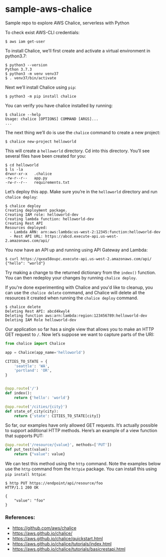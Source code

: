 # sample-aws-chalice
Sample repo to explore AWS Chalice, serverless with Python



To check exist AWS-CLI credentials:

```
$ aws iam get-user
```



To install Chalice, we’ll first create and activate a virtual environment in python3.7:

```
$ python3 --version
Python 3.7.3
$ python3 -m venv venv37
$ . venv37/bin/activate
```

Next we’ll install Chalice using `pip`:

```
$ python3 -m pip install chalice
```

You can verify you have chalice installed by running:

```
$ chalice --help
Usage: chalice [OPTIONS] COMMAND [ARGS]...
...
```

The next thing we’ll do is use the `chalice` command to create a new project:

```
$ chalice new-project helloworld
```

This will create a `helloworld` directory. Cd into this directory. You’ll see several files have been created for you:

```
$ cd helloworld
$ ls -la
drwxr-xr-x   .chalice
-rw-r--r--   app.py
-rw-r--r--   requirements.txt
```

Let’s deploy this app. Make sure you’re in the `helloworld` directory and run `chalice deploy`:

```
$ chalice deploy
Creating deployment package.
Creating IAM role: helloworld-dev
Creating lambda function: helloworld-dev
Creating Rest API
Resources deployed:
  - Lambda ARN: arn:aws:lambda:us-west-2:12345:function:helloworld-dev
  - Rest API URL: https://abcd.execute-api.us-west-2.amazonaws.com/api/
```

You now have an API up and running using API Gateway and Lambda:

```
$ curl https://qxea58oupc.execute-api.us-west-2.amazonaws.com/api/
{"hello": "world"}
```

Try making a change to the returned dictionary from the `index()` function. You can then redeploy your changes by running `chalice deploy`.

If you're done experimenting with Chalice and you'd like to cleanup, you can use the `chalice delete` command, and Chalice will delete all the resources it created when running the `chalice deploy` command.

```
$ chalice delete
Deleting Rest API: abcd4kwyl4
Deleting function aws:arn:lambda:region:123456789:helloworld-dev
Deleting IAM Role helloworld-dev
```



Our application so far has a single view that allows you to make an HTTP GET request to `/`. Now let’s suppose we want to capture parts of the URI:

```python
from chalice import Chalice

app = Chalice(app_name='helloworld')

CITIES_TO_STATE = {
    'seattle': 'WA',
    'portland': 'OR',
}


@app.route('/')
def index():
    return {'hello': 'world'}

@app.route('/cities/{city}')
def state_of_city(city):
    return {'state': CITIES_TO_STATE[city]}
```



So far, our examples have only allowed GET requests. It’s actually possible to support additional HTTP methods. Here’s an example of a view function that supports PUT:

```python
@app.route('/resource/{value}', methods=['PUT'])
def put_test(value):
    return {"value": value}
```

We can test this method using the `http` command.  Note the examples below use the `http` command from the `httpie` package. You can install this using `pip install httpie`:

```
$ http PUT https://endpoint/api/resource/foo
HTTP/1.1 200 OK

{
    "value": "foo"
}
```





### References:

* https://github.com/aws/chalice
* https://aws.github.io/chalice/
* https://aws.github.io/chalice/quickstart.html
* https://aws.github.io/chalice/tutorials/index.html
* https://aws.github.io/chalice/tutorials/basicrestapi.html